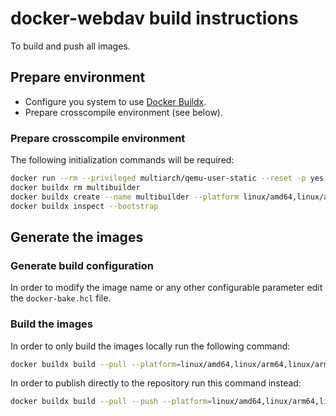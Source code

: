 # docker-webdav build instructions
To build and push all images.

## Prepare environment
* Configure you system to use [Docker Buildx](https://docs.docker.com/buildx/working-with-buildx/).
* Prepare crosscompile environment (see below).

### Prepare crosscompile environment
The following initialization commands will be required:

```sh
docker run --rm --privileged multiarch/qemu-user-static --reset -p yes
docker buildx rm multibuilder
docker buildx create --name multibuilder --platform linux/amd64,linux/arm64,linux/arm/v7 --driver docker-container --use
docker buildx inspect --bootstrap
```

## Generate the images
### Generate build configuration
In order to modify the image name or any other configurable parameter edit the `docker-bake.hcl` file.

### Build the images
In order to only build the images locally run the following command:

```sh
docker buildx build --pull --platform=linux/amd64,linux/arm64,linux/arm/v7 .
```

In order to publish directly to the repository run this command instead:

```sh
docker buildx build --pull --push --platform=linux/amd64,linux/arm64,linux/arm/v7 .
```
